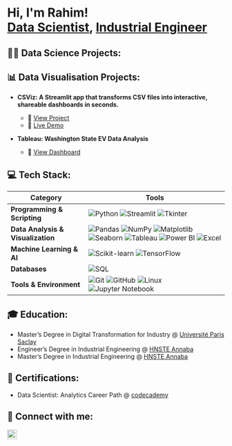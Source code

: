 <h1>Hi, I'm Rahim! <br/><a href="https://www.linkedin.com/in/abderahim-redouane-a6a9bb202/">Data Scientist</a>, <a href="https://www.linkedin.com/in/abderahim-redouane-a6a9bb202/">Industrial Engineer</a></h1>

<h2>👨‍💻 Data Science Projects:</h2>

<h2>📊 Data Visualisation Projects:</h2>

- <b>CSViz: A Streamlit app that transforms CSV files into interactive, shareable dashboards in seconds.</b>
  - 🔗 [View Project](https://github.com/abderahimred/csviz1)
  - 🔗 [Live Demo](https://csvizapp.streamlit.app/)  
  
- <b>Tableau: Washington State EV Data Analysis</b>
  - 🔗 [View Dashboard](https://public.tableau.com/app/profile/abderahim.redouane/viz/WashingtonStateEVDataAnalysis/Dashboard12)

<h2>💻 Tech Stack:</h2>

| Category           | Tools |
|--------------------|-------|
| **Programming & Scripting** | ![Python](https://img.shields.io/badge/-Python-000?&logo=python) ![Streamlit](https://img.shields.io/badge/-Streamlit-000?&logo=streamlit) ![Tkinter](https://img.shields.io/badge/-Tkinter-000) |
| **Data Analysis & Visualization** | ![Pandas](https://img.shields.io/badge/-Pandas-000?&logo=pandas) ![NumPy](https://img.shields.io/badge/-NumPy-000?&logo=numpy) ![Matplotlib](https://img.shields.io/badge/-Matplotlib-000) ![Seaborn](https://img.shields.io/badge/-Seaborn-000) ![Tableau](https://img.shields.io/badge/-Tableau-000?&logo=tableau) ![Power BI](https://img.shields.io/badge/-PowerBI-000?&logo=powerbi) ![Excel](https://img.shields.io/badge/-Excel-000?&logo=microsoftexcel) |
| **Machine Learning & AI** | ![Scikit-learn](https://img.shields.io/badge/-Scikit--learn-000?&logo=scikitlearn) ![TensorFlow](https://img.shields.io/badge/-TensorFlow-000?&logo=tensorflow) |
| **Databases** | ![SQL](https://img.shields.io/badge/-SQL-000?&logo=sqlite) |
| **Tools & Environment** | ![Git](https://img.shields.io/badge/-Git-000?&logo=git) ![GitHub](https://img.shields.io/badge/-GitHub-000?&logo=github) ![Linux](https://img.shields.io/badge/-Linux-000?&logo=linux) ![Jupyter Notebook](https://img.shields.io/badge/-Jupyter-000?&logo=jupyter) |


<h2>🎓 Education:</h2>

- Master’s Degree in Digital Transformation for Industry @ <a href="https://www.universite-paris-saclay.fr/">Université Paris Saclay</a>
- Engineer’s Degree in Industrial Engineering @ <a href="https://ensti-annaba.dz/">HNSTE Annaba</a>
- Master’s Degree in Industrial Engineering @ <a href="https://ensti-annaba.dz/">HNSTE Annaba</a>

<h2>📜 Certifications:</h2>

- Data Scientist: Analytics Career Path @ <a href="https://www.codecademy.com/profiles/r1him/certificates/7dec503730a448c8b22bb251ada403f3">codecademy</a>

<h2> 🤳 Connect with me:</h2>

[<img align="left" alt="JoshMadakor | LinkedIn" width="22px" src="https://cdn.jsdelivr.net/npm/simple-icons@v3/icons/linkedin.svg" />][linkedin]



[linkedin]: https://www.linkedin.com/in/abderahim-redouane-a6a9bb202/


